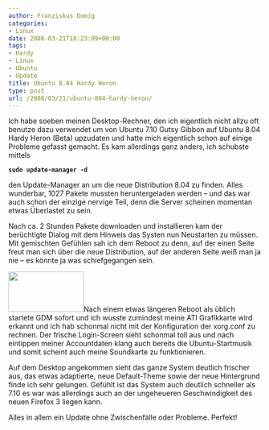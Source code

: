 ```yaml
---
author: Franziskus Domig
categories:
- Linux
date: 2008-03-21T18:23:09+00:00
tags:
- Hardy
- Linux
- Ubuntu
- Update
title: Ubuntu 8.04 Hardy Heron
type: post
url: /2008/03/21/ubuntu-804-hardy-heron/
---
```


Ich habe soeben meinen Desktop-Rechner, den ich eigentlich nicht allzu oft benutze dazu verwendet um von Ubuntu 7.10 Gutsy Gibbon auf Ubuntu 8.04 Hardy Heron (Beta) upzudaten und hatte mich eigentlich schon auf einige Probleme gefasst gemacht. Es kam allerdings ganz anders, ich schubste mittels

**`sudo update-manager -d`**

den Update-Manager an um die neue Distribution 8.04 zu finden. Alles wunderbar, 1027 Pakete mussten heruntergeladen werden &#8211; und das war auch schon der einzige nervige Teil, denn die Server scheinen momentan etwas Überlastet zu sein.

Nach ca. 2 Stunden Pakete downloaden und installieren kam der berüchtigte Dialog mit dem Hinweis das Systen nun Neustarten zu müssen. Mit gemischten Gefühlen sah ich dem Reboot zu denn, auf der einen Seite freut man sich über die neue Distribution, auf der anderen Seite weiß man ja nie &#8211; es könnte ja was schiefgegangen sein.

<a rel="attachment wp-att-42" href="/2008/03/21/ubuntu-804-hardy-heron/hardy/"><img class="alignleft size-thumbnail wp-image-42" title="hardy" src="/uploads/2008/03/hardy-150x80.png" alt="" width="150" height="80" /></a>Nach einem etwas längeren Reboot als üblich startete GDM sofort und ich wusste zumindest meine ATI Grafikkarte wird erkannt und ich hab schonmal nicht mit der Konfiguration der xorg.conf zu rechnen. Der frische Login-Screen sieht schonmal toll aus und nach eintippen meiner Accountdaten klang auch bereits die Ubuntu-Startmusik und somit scheint auch meine Soundkarte zu funktionieren.

Auf dem Desktop angekommen sieht das ganze System deutlich frischer aus, das etwas adaptierte, neue Default-Theme sowie der neue Hintergrund finde ich sehr gelungen. Gefühlt ist das System auch deutlich schneller als 7.10 es war was allerdings auch an der ungeheueren Geschwindigkeit des neuen Firefox 3 liegen kann.

Alles in allem ein Update ohne Zwischenfälle oder Probleme. Perfekt!
